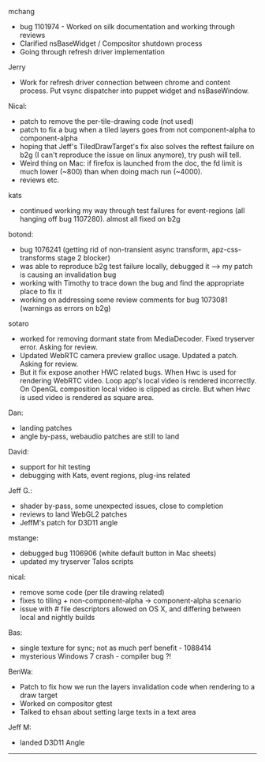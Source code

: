 mchang
* bug 1101974 - Worked on silk documentation and working through reviews
* Clarified nsBaseWidget / Compositor shutdown process
* Going through refresh driver implementation



Jerry
* Work for refresh driver connection between chrome and content process. Put vsync dispatcher into puppet widget and nsBaseWindow.



Nical:
* patch to remove the per-tile-drawing code (not used)
* patch to fix a bug when a tiled layers goes from not component-alpha to component-alpha
* hoping that Jeff's TiledDrawTarget's fix also solves the reftest failure on b2g (I can't reproduce the issue on linux anymore), try push will tell.
* Weird thing on Mac: if firefox is launched from the doc, the fd limit is much lower (~800) than when doing mach run (~4000).
* reviews etc.



kats
* continued working my way through test failures for event-regions (all hanging off bug 1107280). almost all fixed on b2g



botond:
* bug 1076241 (getting rid of non-transient async transform, apz-css-transforms stage 2 blocker)
* was able to reproduce b2g test failure locally, debugged it --> my patch is causing an invalidation bug
* working with Timothy to trace down the bug and find the appropriate place to fix it
* working on addressing some review comments for bug 1073081 (warnings as errors on b2g)



sotaro
* worked for removing dormant state from MediaDecoder. Fixed tryserver error. Asking for review.
* Updated WebRTC camera preview gralloc usage. Updated a patch. Asking for review. 
* But it fix expose another HWC related bugs. When Hwc is used for rendering WebRTC video. Loop app's local video is rendered incorrectly. On OpenGL composition local video is clipped as circle. But when Hwc is used video is rendered as square area.



Dan:
* landing patches
* angle by-pass, webaudio patches are still to land



David:
* support for hit testing
* debugging with Kats, event regions, plug-ins related



Jeff G.:
* shader by-pass, some unexpected issues, close to completion
* reviews to land WebGL2 patches
* JeffM's patch for D3D11 angle



mstange:
* debugged bug 1106906 (white default button in Mac sheets)
* updated my tryserver Talos scripts



nical:
* remove some code (per tile drawing related)
* fixes to tiling + non-component-alpha -> component-alpha scenario
* issue with # file descriptors allowed on OS X, and differing between local and nightly builds



Bas:
* single texture for sync; not as much perf benefit - 1088414
* mysterious Windows 7 crash - compiler bug ?!



BenWa:
* Patch to fix how we run the layers invalidation code when rendering to a draw target
* Worked on compositor gtest
* Talked to ehsan about setting large texts in a text area



Jeff M:
* landed D3D11 Angle



________________


